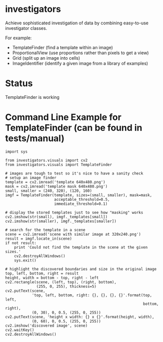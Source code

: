 investigators
========

Achieve sophisticated investigation of data by combining easy-to-use
investigator classes.

For example:

- TemplateFinder (find a template within an image)
- ProportionalView (use proportions rather than pixels to get a view)
- Grid (split up an image into cells)
- ImageIdentifier (identify a given image from a library of examples)

Status
======

TemplateFinder is working

Command Line Example for TemplateFinder (can be found in tests/manual)
================

    import sys

    from investigators.visuals import cv2
    from investigators.visuals import TemplateFinder

    # images are tough to test so it's nice to have a sanity check
    # setup an image finder
    template = cv2.imread('template 640x480.png')
    mask = cv2.imread('template mask 640x480.png')
    small, smaller = (240, 320), (120, 160)
    imgf = TemplateFinder(template, sizes=(small, smaller), mask=mask,
                          acceptable_threshold=0.5,
                          immediate_threshold=0.1)

    # display the stored templates just to see how "masking" works
    cv2.imshow(str(small), imgf._templates[small])
    cv2.imshow(str(smaller), imgf._templates[smaller])

    # search for the template in a scene
    scene = cv2.imread('scene with similar image at 320x240.png')
    result = imgf.locate_in(scene)
    if not result:
        print 'Could not find the template in the scene at the given sizes.'
        cv2.destroyAllWindows()
        sys.exit()

    # highlight the discovered boundaries and size in the original image
    top, left, bottom, right = result
    height, width = bottom - top, right - left
    cv2.rectangle(scene, (left, top), (right, bottom),
                  (255, 0, 255), thickness=5)
    cv2.putText(scene,
                'top, left, bottom, right: {}, {}, {}, {}'.format(top, left,
                                                                  bottom, right),
                (0, 30), 0, 0.5, (255, 0, 255))
    cv2.putText(scene, 'height x width: {} x {}'.format(height, width),
                (0, 60), 0, 0.5, (255, 0, 255))
    cv2.imshow('discovered image', scene)
    cv2.waitKey()
    cv2.destroyAllWindows()
